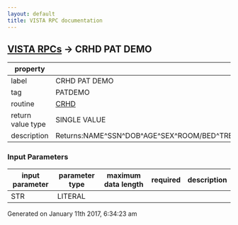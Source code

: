 ```yaml
---
layout: default
title: VISTA RPC documentation
---
```




## [VISTA RPCs](TableOfContent.md) &#8594; CRHD PAT DEMO 

 property | value 
--- | --- 
 label | CRHD PAT DEMO
 tag | PATDEMO
 routine | [CRHD](http://code.osehra.org/dox/Routine_CRHD_source.html)
 return value type | SINGLE VALUE
 description | Returns:NAME^SSN^DOB^AGE^SEX^ROOM/BED^TREATING_SPECIALTY^ATTENDING^PRIMARY_CARE_PROVIDER^WARD_LOCATIONADMISSION_DATE^DAY_WITHIN_ADMISSION^ADMISSION_DIAGNOSIS

### Input Parameters

| input parameter | parameter type | maximum data length | required | description | 
| --- | --- | --- | --- | --- | 
| STR | LITERAL |  |  |  | 




Generated on January 11th 2017, 6:34:23 am